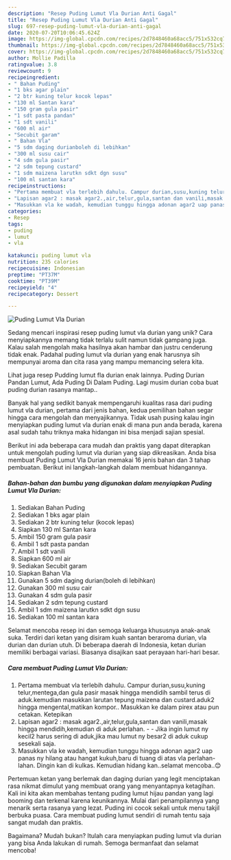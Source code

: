 ```yaml
---
description: "Resep Puding Lumut Vla Durian Anti Gagal"
title: "Resep Puding Lumut Vla Durian Anti Gagal"
slug: 697-resep-puding-lumut-vla-durian-anti-gagal
date: 2020-07-20T10:06:45.624Z
image: https://img-global.cpcdn.com/recipes/2d7848460a68acc5/751x532cq70/puding-lumut-vla-durian-foto-resep-utama.jpg
thumbnail: https://img-global.cpcdn.com/recipes/2d7848460a68acc5/751x532cq70/puding-lumut-vla-durian-foto-resep-utama.jpg
cover: https://img-global.cpcdn.com/recipes/2d7848460a68acc5/751x532cq70/puding-lumut-vla-durian-foto-resep-utama.jpg
author: Mollie Padilla
ratingvalue: 3.8
reviewcount: 9
recipeingredient:
- " Bahan Puding"
- "1 bks agar plain"
- "2 btr kuning telur kocok lepas"
- "130 ml Santan kara"
- "150 gram gula pasir"
- "1 sdt pasta pandan"
- "1 sdt vanili"
- "600 ml air"
- "Secubit garam"
- " Bahan Vla"
- "5 sdm daging durianboleh di lebihkan"
- "300 ml susu cair"
- "4 sdm gula pasir"
- "2 sdm tepung custard"
- "1 sdm maizena larutkn sdkt dgn susu"
- "100 ml santan kara"
recipeinstructions:
- "Pertama membuat vla terlebih dahulu. Campur durian,susu,kuning telur,mentega,dan gula pasir masak hingga mendidih sambil terus di aduk.kemudian masukkan larutan tepung maizena dan custard.aduk2 hingga mengental,matikan kompor.. Masukkan ke dalam pirex atau pun cetakan. Ketepikan"
- "Lapisan agar2 : masak agar2.,air,telur,gula,santan dan vanili,masak hingga mendidih,kemudian di aduk perlahan.   Jika ingin lumut ny kecil2 harus sering di aduk,jika mau lumut ny besar2 di aduk cukup sesekali saja."
- "Masukkan vla ke wadah, kemudian tunggu hingga adonan agar2 uap panas ny hilang atau hangat kukuh,baru di tuang di atas vla perlahan-lahan. Dingin kan di kulkas. Kemudian hidang kan..selamat mencoba..😊"
categories:
- Resep
tags:
- puding
- lumut
- vla

katakunci: puding lumut vla 
nutrition: 235 calories
recipecuisine: Indonesian
preptime: "PT37M"
cooktime: "PT39M"
recipeyield: "4"
recipecategory: Dessert

---
```



![Puding Lumut Vla Durian](https://img-global.cpcdn.com/recipes/2d7848460a68acc5/751x532cq70/puding-lumut-vla-durian-foto-resep-utama.jpg)

Sedang mencari inspirasi resep puding lumut vla durian yang unik? Cara menyiapkannya memang tidak terlalu sulit namun tidak gampang juga. Kalau salah mengolah maka hasilnya akan hambar dan justru cenderung tidak enak. Padahal puding lumut vla durian yang enak harusnya sih mempunyai aroma dan cita rasa yang mampu memancing selera kita.

Lihat juga resep Pudding lumut fla durian enak lainnya. Puding Durian Pandan Lumut, Ada Puding Di Dalam Puding. Lagi musim durian coba buat puding durian rasanya mantap..

Banyak hal yang sedikit banyak mempengaruhi kualitas rasa dari puding lumut vla durian, pertama dari jenis bahan, kedua pemilihan bahan segar hingga cara mengolah dan menyajikannya. Tidak usah pusing kalau ingin menyiapkan puding lumut vla durian enak di mana pun anda berada, karena asal sudah tahu triknya maka hidangan ini bisa menjadi sajian spesial.


Berikut ini ada beberapa cara mudah dan praktis yang dapat diterapkan untuk mengolah puding lumut vla durian yang siap dikreasikan. Anda bisa membuat Puding Lumut Vla Durian memakai 16 jenis bahan dan 3 tahap pembuatan. Berikut ini langkah-langkah dalam membuat hidangannya.

<!--inarticleads1-->

##### Bahan-bahan dan bumbu yang digunakan dalam menyiapkan Puding Lumut Vla Durian:

1. Sediakan  Bahan Puding
1. Sediakan 1 bks agar plain
1. Sediakan 2 btr kuning telur (kocok lepas)
1. Siapkan 130 ml Santan kara
1. Ambil 150 gram gula pasir
1. Ambil 1 sdt pasta pandan
1. Ambil 1 sdt vanili
1. Siapkan 600 ml air
1. Sediakan Secubit garam
1. Siapkan  Bahan Vla
1. Gunakan 5 sdm daging durian(boleh di lebihkan)
1. Gunakan 300 ml susu cair
1. Gunakan 4 sdm gula pasir
1. Sediakan 2 sdm tepung custard
1. Ambil 1 sdm maizena larutkn sdkt dgn susu
1. Sediakan 100 ml santan kara


Selamat mencoba resep ini dan semoga keluarga khususnya anak-anak suka. Terdiri dari ketan yang disiram kuah santan beraroma durian, vla durian dan durian utuh. Di beberapa daerah di Indonesia, ketan durian memiliki berbagai variasi. Biasanya disajikan saat perayaan hari-hari besar. 

<!--inarticleads2-->

##### Cara membuat Puding Lumut Vla Durian:

1. Pertama membuat vla terlebih dahulu. Campur durian,susu,kuning telur,mentega,dan gula pasir masak hingga mendidih sambil terus di aduk.kemudian masukkan larutan tepung maizena dan custard.aduk2 hingga mengental,matikan kompor.. Masukkan ke dalam pirex atau pun cetakan. Ketepikan
1. Lapisan agar2 : masak agar2.,air,telur,gula,santan dan vanili,masak hingga mendidih,kemudian di aduk perlahan. -  -  Jika ingin lumut ny kecil2 harus sering di aduk,jika mau lumut ny besar2 di aduk cukup sesekali saja.
1. Masukkan vla ke wadah, kemudian tunggu hingga adonan agar2 uap panas ny hilang atau hangat kukuh,baru di tuang di atas vla perlahan-lahan. Dingin kan di kulkas. Kemudian hidang kan..selamat mencoba..😊


Pertemuan ketan yang berlemak dan daging durian yang legit menciptakan rasa nikmat dimulut yang membuat orang yang menyantapnya ketagihan. Kali ini kita akan membahas tentang puding lumut hijau pandan yang lagi booming dan terkenal karena keunikannya. Mulai dari penampilannya yang menarik serta rasanya yang lezat. Puding ini cocok sekali untuk menu takjil berbuka puasa. Cara membuat puding lumut sendiri di rumah tentu saja sangat mudah dan praktis. 

Bagaimana? Mudah bukan? Itulah cara menyiapkan puding lumut vla durian yang bisa Anda lakukan di rumah. Semoga bermanfaat dan selamat mencoba!
